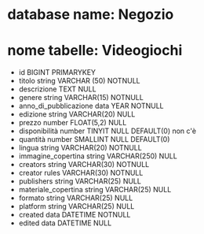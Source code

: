 <!-- Creazione di un database di un negozio di videogiochi. -->

# database name: Negozio

# nome tabelle: Videogiochi

- id BIGINT PRIMARYKEY
- titolo string VARCHAR (50) NOTNULL
- descrizione TEXT NULL
- genere string VARCHAR(15) NOTNULL
- anno_di_pubblicazione data YEAR NOTNULL
- edizione string VARCHAR(20) NULL
- prezzo number FLOAT(5,2) NULL
- disponibilità number TINYIT NULL DEFAULT(0) non c'è
- quantità number SMALLINT NULL DEFAULT(0)
- lingua string VARCHAR(20) NOTNULL
- immagine_copertina string VARCHAR(250) NULL
- creators string VARCHAR(30) NOTNULL
- creator rules VARCHAR(30) NOTNULL
- publishers string VARCHAR(25) NULL
- materiale_copertina string VARCHAR(25) NULL
- formato string VARCHAR(25) NULL
- platform string VARCHAR(25) NULL
- created data DATETIME NOTNULL
- edited data DATETIME NULL
